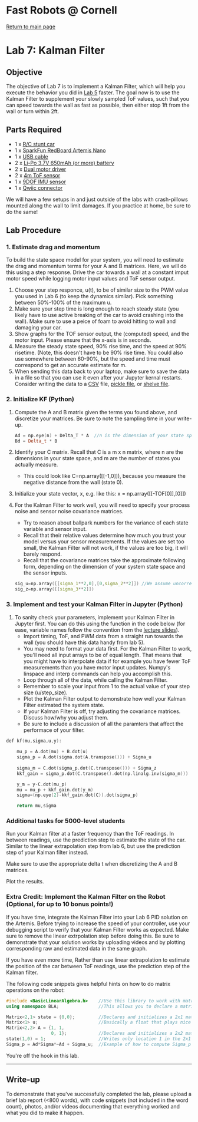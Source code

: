 # Fast Robots @ Cornell

[Return to main page](../index.md)

# Lab 7: Kalman Filter

## Objective

The objective of Lab 7 is to implement a Kalman Filter, which will help you execute the behavior you did in [Lab 5](Lab5.md) faster. The goal now is to use the Kalman Filter to supplement your slowly sampled ToF values, such that you can speed towards the wall as fast as possible, then either stop 1ft from the wall or turn within 2ft.

## Parts Required

* 1 x [R/C stunt car](https://force1rc.com/products/cyclone-remote-control-car-for-kids-adults)
* 1 x [SparkFun RedBoard Artemis Nano](https://www.sparkfun.com/products/15443)
* 1 x [USB cable](https://www.amazon.com/SUMPK-Charging-Braided-Compatible-Samsung/dp/B08R68T84N/ref=sr_1_4?keywords=usb+c+to+c&qid=1636380583&qsid=147-6677549-1776715&refinements=p_n_feature_ten_browse-bin%3A23555327011&rnid=23555276011&s=pc&sr=1-4&sres=B08D9SB161%2CB08R68T84N%2CB01CZVEUIE%2CB01FM51812%2CB07VCZV3R4%2CB075V68NVR%2CB075GMKZWW%2CB093BVBRJT%2CB09BBBJ33F%2CB09C2D9Z7T%2CB012V56D2A%2CB092CYFQMP%2CB081L4V3DN%2CB07Y6ZJT1D%2CB07Y2XKPX5%2CB07VPYJV8V%2CB07THJGZ9Z%2CB08W2TP2TT%2CB0744BKDRD%2CB07THFJ1J5&srpt=ELECTRONIC_CABLE)
* 2 x [Li-Po 3.7V 650mAh (or more) battery](https://www.amazon.com/URGENEX-Battery-Rechargeable-Quadcopter-Charger/dp/B08T9FB56F/ref=sr_1_3?keywords=lipo+battery+3.7V+850mah&qid=1639066404&sr=8-3)
* 2 x [Dual motor driver](https://www.digikey.com/en/products/detail/pololu-corporation/2130/10450426)
* 2 x [4m ToF sensor](https://www.pololu.com/product/3415)
* 1 x [9DOF IMU sensor](https://www.digikey.com/en/products/detail/pimoroni-ltd/PIM448/10246391)
* 1 x [Qwiic connector](https://www.sparkfun.com/products/14426)

We will have a few setups in and just outside of the labs with crash-pillows mounted along the wall to limit damages. If you practice at home, be sure to do the same!


## Lab Procedure

### 1. Estimate drag and momentum 

To build the state space model for your system, you will need to estimate the drag and momentum terms for your A and B matrices. Here, we will do this using a step response. Drive the car towards a wall at a constant imput motor speed while logging motor input values and ToF sensor output. 
  1. Choose your step responce, u(t), to be of similar size to the PWM value you used in Lab 6 (to keep the dynamics similar). Pick something between 50%-100% of the maximum u.  
  2. Make sure your step time is long enough to reach steady state (you likely have to use active breaking of the car to avoid crashing into the wall). Make sure to use a peice of foam to avoid hitting to wall and damaging your car.
  3. Show graphs for the TOF sensor output, the (computed) speed, and the motor input. Please ensure that the x-axis is in seconds.
  4. Measure the steady state speed, 90% rise time, and the speed at 90% risetime. (Note, this doesn't have to be 90% rise time. You could also use somewhere between 60-90%, but the speed and time must correspond to get an accurate estimate for m. 
  5. When sending this data back to your laptop, make sure to save the data in a file so that you can use it even after your Jupyter kernal restarts. Consider writing the data to a [CSV](https://docs.python.org/3/library/csv.html) file, [pickle file](https://docs.python.org/3/library/pickle.html), or [shelve file](https://docs.python.org/3/library/pickle.html). 

### 2. Initialize KF (Python)

1. Compute the A and B matrix given the terms you found above, and discretize your matrices. Be sure to note the sampling time in your write-up.

   ```cpp
   Ad = np.eye(n) + Delta_T * A  //n is the dimension of your state space 
   Bd = Delta_t * B
   ```

2. Identify your C matrix. Recall that C is a m x n matrix, where n are the dimensions in your state space, and m are the number of states you actually measure.
   - This could look like C=np.array([[-1,0]]), because you measure the negative distance from the wall (state 0).

3. Initialize your state vector, x, e.g. like this: x = np.array([[-TOF[0]],[0]])

4. For the Kalman Filter to work well, you will need to specify your process noise and sensor noise covariance matrices. 
   - Try to reason about ballpark numbers for the variance of each state variable and sensor input. 
   - Recall that their relative values determine how much you trust your model versus your sensor measurements. If the values are set too small, the Kalman Filter will not work, if the values are too big, it will barely respond.
   - Recall that the covariance matrices take the approximate following form, depending on the dimension of your system state space and the sensor inputs.

   ```cpp
   sig_u=np.array([[sigma_1**2,0],[0,sigma_2**2]]) //We assume uncorrelated noise, and therefore a diagonal matrix works.
   sig_z=np.array([[sigma_3**2]])
   ```

### 3. Implement and test your Kalman Filter in Jupyter (Python)

1. To sanity check your parameters, implement your Kalman Filter in Jupyter first. You can do this using the function in the code below (for ease, variable names follow the convention from the [lecture slides](../lectures/FastRobots-13-KF.pdf)). 
   - Import timing, ToF, and PWM data from a straight run towards the wall (you should have this data handy from lab 5).  
   - You may need to format your data first. For the Kalman Filter to work, you'll need all input arrays to be of equal length. That means that you might have to interpolate data if for example you have fewer ToF measurements than you have motor input updates. Numpy's linspace and interp commands can help you accomplish this. 
   - Loop through all of the data, while calling the Kalman Filter.
   - Remember to scale your input from 1 to the actual value of your step size (u/step_size).
   - Plot the Kalman Filter output to demonstrate how well your Kalman Filter estimated the system state.
   - If your Kalman Filter is off, try adjusting the covariance matrices. Discuss how/why you adjust them. 
   - Be sure to include a discussion of all the paramters that affect the performace of your filter.


```cpp
def kf(mu,sigma,u,y):
    
    mu_p = A.dot(mu) + B.dot(u) 
    sigma_p = A.dot(sigma.dot(A.transpose())) + Sigma_u
    
    sigma_m = C.dot(sigma_p.dot(C.transpose())) + Sigma_z
    kkf_gain = sigma_p.dot(C.transpose().dot(np.linalg.inv(sigma_m)))

    y_m = y-C.dot(mu_p)
    mu = mu_p + kkf_gain.dot(y_m)    
    sigma=(np.eye(2)-kkf_gain.dot(C)).dot(sigma_p)

    return mu,sigma
```

### Additional tasks for 5000-level students

Run your Kalman filter at a faster frequency than the ToF readings. In between readings, use the prediction step to estimate the state of the car. Similar to the linear extrapolation step from lab 6, but use the prediction step of your Kalman filter instead. 

Make sure to use the appropriate delta t when discretizing the A and B matrices. 

Plot the results.

### Extra Credit: Implement the Kalman Filter on the Robot (Optional, for up to 10 bonus points!)

If you have time, integrate the Kalman Filter into your Lab 6 PID solution on the Artemis. Before trying to increase the speed of your controller, use your debugging script to verify that your Kalman Filter works as expected. Make sure to remove the linear extrpolation step before doing this. Be sure to demonstrate that your solution works by uploading videos and by plotting corresponding raw and estimated data in the same graph. 

If you have even more time, Rather than use linear extrapolation to estimate the position of the car between ToF readings, use the prediction step of the Kalman filter. 

The following code snippets gives helpful hints on how to do matrix operations on the robot:

```cpp
#include <BasicLinearAlgebra.h>    //Use this library to work with matrices:
using namespace BLA;               //This allows you to declare a matrix

Matrix<2,1> state = {0,0};         //Declares and initializes a 2x1 matrix 
Matrix<1> u;                       //Basically a float that plays nice with the matrix operators
Matrix<2,2> A = {1, 1,
                 0, 1};            //Declares and initializes a 2x2 matrix
state(1,0) = 1;                    //Writes only location 1 in the 2x1 matrix.
Sigma_p = Ad*Sigma*~Ad + Sigma_u;  //Example of how to compute Sigma_p (~Ad equals Ad transposed) 
```


You're off the hook in this lab.

---

## Write-up

To demonstrate that you've successfully completed the lab, please upload a brief lab report (<800 words), with code snippets (not included in the word count), photos, and/or videos documenting that everything worked and what you did to make it happen. 
